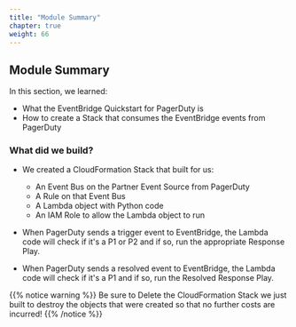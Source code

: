 ```yaml
---
title: "Module Summary"
chapter: true
weight: 66
---
```


## Module Summary

In this section, we learned:

- What the EventBridge Quickstart for PagerDuty is
- How to create a Stack that consumes the EventBridge events from PagerDuty

### What did we build?

- We created a CloudFormation Stack that built for us:
    - An Event Bus on the Partner Event Source from PagerDuty
    - A Rule on that Event Bus
    - A Lambda object with Python code
    - An IAM Role to allow the Lambda object to run

- When PagerDuty sends a trigger event to EventBridge, the Lambda code will check if it's a P1 or P2 and if so, run the appropriate Response Play. 

- When PagerDuty sends a resolved event to EventBridge, the Lambda code will check if it's a P1 and if so, run the Resolved Response Play.

{{% notice warning %}}
Be sure to Delete the CloudFormation Stack we just built to destroy the objects that were created so that no further costs are incurred!
{{% /notice %}}